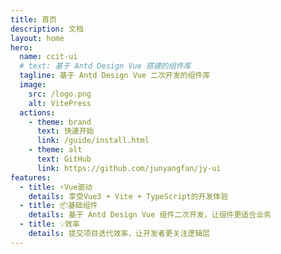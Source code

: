 ```yaml
---
title: 首页
description: 文档
layout: home
hero:
  name: ccit-ui
  # text: 基于 Antd Design Vue 搭建的组件库
  tagline: 基于 Antd Design Vue 二次开发的组件库
  image:
    src: /logo.png
    alt: VitePress
  actions:
    - theme: brand
      text: 快速开始
      link: /guide/install.html
    - theme: alt
      text: GitHub
      link: https://github.com/junyangfan/jy-ui
features:
  - title: ⚡️Vue驱动
    details: 享受Vue3 + Vite + TypeScript的开发体验
  - title: 📦基础组件
    details: 基于 Antd Design Vue 组件二次开发，让组件更适合业务
  - title: 💡效率
    details: 提交项目迭代效率，让开发者更关注逻辑层
---
```

